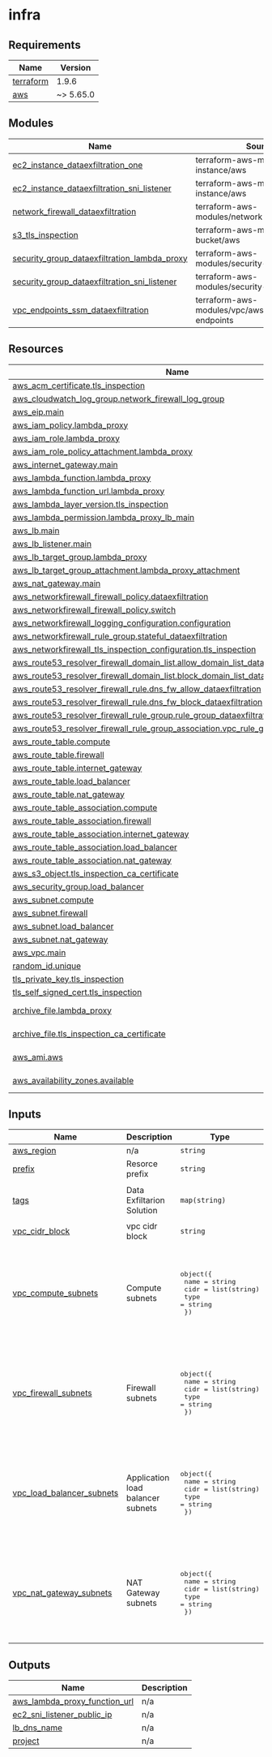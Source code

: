 # infra

<!-- BEGINNING OF PRE-COMMIT-TERRAFORM DOCS HOOK -->
## Requirements

| Name | Version |
|------|---------|
| <a name="requirement_terraform"></a> [terraform](#requirement\_terraform) | 1.9.6 |
| <a name="requirement_aws"></a> [aws](#requirement\_aws) | ~> 5.65.0 |

## Modules

| Name | Source | Version |
|------|--------|---------|
| <a name="module_ec2_instance_dataexfiltration_one"></a> [ec2\_instance\_dataexfiltration\_one](#module\_ec2\_instance\_dataexfiltration\_one) | terraform-aws-modules/ec2-instance/aws | 5.7.0 |
| <a name="module_ec2_instance_dataexfiltration_sni_listener"></a> [ec2\_instance\_dataexfiltration\_sni\_listener](#module\_ec2\_instance\_dataexfiltration\_sni\_listener) | terraform-aws-modules/ec2-instance/aws | 5.7.0 |
| <a name="module_network_firewall_dataexfiltration"></a> [network\_firewall\_dataexfiltration](#module\_network\_firewall\_dataexfiltration) | terraform-aws-modules/network-firewall/aws | 1.0.1 |
| <a name="module_s3_tls_inspection"></a> [s3\_tls\_inspection](#module\_s3\_tls\_inspection) | terraform-aws-modules/s3-bucket/aws | 4.1.1 |
| <a name="module_security_group_dataexfiltration_lambda_proxy"></a> [security\_group\_dataexfiltration\_lambda\_proxy](#module\_security\_group\_dataexfiltration\_lambda\_proxy) | terraform-aws-modules/security-group/aws | n/a |
| <a name="module_security_group_dataexfiltration_sni_listener"></a> [security\_group\_dataexfiltration\_sni\_listener](#module\_security\_group\_dataexfiltration\_sni\_listener) | terraform-aws-modules/security-group/aws | n/a |
| <a name="module_vpc_endpoints_ssm_dataexfiltration"></a> [vpc\_endpoints\_ssm\_dataexfiltration](#module\_vpc\_endpoints\_ssm\_dataexfiltration) | terraform-aws-modules/vpc/aws//modules/vpc-endpoints | 5.13.0 |

## Resources

| Name | Type |
|------|------|
| [aws_acm_certificate.tls_inspection](https://registry.terraform.io/providers/hashicorp/aws/latest/docs/resources/acm_certificate) | resource |
| [aws_cloudwatch_log_group.network_firewall_log_group](https://registry.terraform.io/providers/hashicorp/aws/latest/docs/resources/cloudwatch_log_group) | resource |
| [aws_eip.main](https://registry.terraform.io/providers/hashicorp/aws/latest/docs/resources/eip) | resource |
| [aws_iam_policy.lambda_proxy](https://registry.terraform.io/providers/hashicorp/aws/latest/docs/resources/iam_policy) | resource |
| [aws_iam_role.lambda_proxy](https://registry.terraform.io/providers/hashicorp/aws/latest/docs/resources/iam_role) | resource |
| [aws_iam_role_policy_attachment.lambda_proxy](https://registry.terraform.io/providers/hashicorp/aws/latest/docs/resources/iam_role_policy_attachment) | resource |
| [aws_internet_gateway.main](https://registry.terraform.io/providers/hashicorp/aws/latest/docs/resources/internet_gateway) | resource |
| [aws_lambda_function.lambda_proxy](https://registry.terraform.io/providers/hashicorp/aws/latest/docs/resources/lambda_function) | resource |
| [aws_lambda_function_url.lambda_proxy](https://registry.terraform.io/providers/hashicorp/aws/latest/docs/resources/lambda_function_url) | resource |
| [aws_lambda_layer_version.tls_inspection](https://registry.terraform.io/providers/hashicorp/aws/latest/docs/resources/lambda_layer_version) | resource |
| [aws_lambda_permission.lambda_proxy_lb_main](https://registry.terraform.io/providers/hashicorp/aws/latest/docs/resources/lambda_permission) | resource |
| [aws_lb.main](https://registry.terraform.io/providers/hashicorp/aws/latest/docs/resources/lb) | resource |
| [aws_lb_listener.main](https://registry.terraform.io/providers/hashicorp/aws/latest/docs/resources/lb_listener) | resource |
| [aws_lb_target_group.lambda_proxy](https://registry.terraform.io/providers/hashicorp/aws/latest/docs/resources/lb_target_group) | resource |
| [aws_lb_target_group_attachment.lambda_proxy_attachment](https://registry.terraform.io/providers/hashicorp/aws/latest/docs/resources/lb_target_group_attachment) | resource |
| [aws_nat_gateway.main](https://registry.terraform.io/providers/hashicorp/aws/latest/docs/resources/nat_gateway) | resource |
| [aws_networkfirewall_firewall_policy.dataexfiltration](https://registry.terraform.io/providers/hashicorp/aws/latest/docs/resources/networkfirewall_firewall_policy) | resource |
| [aws_networkfirewall_firewall_policy.switch](https://registry.terraform.io/providers/hashicorp/aws/latest/docs/resources/networkfirewall_firewall_policy) | resource |
| [aws_networkfirewall_logging_configuration.configuration](https://registry.terraform.io/providers/hashicorp/aws/latest/docs/resources/networkfirewall_logging_configuration) | resource |
| [aws_networkfirewall_rule_group.stateful_dataexfiltration](https://registry.terraform.io/providers/hashicorp/aws/latest/docs/resources/networkfirewall_rule_group) | resource |
| [aws_networkfirewall_tls_inspection_configuration.tls_inspection](https://registry.terraform.io/providers/hashicorp/aws/latest/docs/resources/networkfirewall_tls_inspection_configuration) | resource |
| [aws_route53_resolver_firewall_domain_list.allow_domain_list_dataexfiltration](https://registry.terraform.io/providers/hashicorp/aws/latest/docs/resources/route53_resolver_firewall_domain_list) | resource |
| [aws_route53_resolver_firewall_domain_list.block_domain_list_dataexfiltration](https://registry.terraform.io/providers/hashicorp/aws/latest/docs/resources/route53_resolver_firewall_domain_list) | resource |
| [aws_route53_resolver_firewall_rule.dns_fw_allow_dataexfiltration](https://registry.terraform.io/providers/hashicorp/aws/latest/docs/resources/route53_resolver_firewall_rule) | resource |
| [aws_route53_resolver_firewall_rule.dns_fw_block_dataexfiltration](https://registry.terraform.io/providers/hashicorp/aws/latest/docs/resources/route53_resolver_firewall_rule) | resource |
| [aws_route53_resolver_firewall_rule_group.rule_group_dataexfiltration](https://registry.terraform.io/providers/hashicorp/aws/latest/docs/resources/route53_resolver_firewall_rule_group) | resource |
| [aws_route53_resolver_firewall_rule_group_association.vpc_rule_group_dataexfiltration](https://registry.terraform.io/providers/hashicorp/aws/latest/docs/resources/route53_resolver_firewall_rule_group_association) | resource |
| [aws_route_table.compute](https://registry.terraform.io/providers/hashicorp/aws/latest/docs/resources/route_table) | resource |
| [aws_route_table.firewall](https://registry.terraform.io/providers/hashicorp/aws/latest/docs/resources/route_table) | resource |
| [aws_route_table.internet_gateway](https://registry.terraform.io/providers/hashicorp/aws/latest/docs/resources/route_table) | resource |
| [aws_route_table.load_balancer](https://registry.terraform.io/providers/hashicorp/aws/latest/docs/resources/route_table) | resource |
| [aws_route_table.nat_gateway](https://registry.terraform.io/providers/hashicorp/aws/latest/docs/resources/route_table) | resource |
| [aws_route_table_association.compute](https://registry.terraform.io/providers/hashicorp/aws/latest/docs/resources/route_table_association) | resource |
| [aws_route_table_association.firewall](https://registry.terraform.io/providers/hashicorp/aws/latest/docs/resources/route_table_association) | resource |
| [aws_route_table_association.internet_gateway](https://registry.terraform.io/providers/hashicorp/aws/latest/docs/resources/route_table_association) | resource |
| [aws_route_table_association.load_balancer](https://registry.terraform.io/providers/hashicorp/aws/latest/docs/resources/route_table_association) | resource |
| [aws_route_table_association.nat_gateway](https://registry.terraform.io/providers/hashicorp/aws/latest/docs/resources/route_table_association) | resource |
| [aws_s3_object.tls_inspection_ca_certificate](https://registry.terraform.io/providers/hashicorp/aws/latest/docs/resources/s3_object) | resource |
| [aws_security_group.load_balancer](https://registry.terraform.io/providers/hashicorp/aws/latest/docs/resources/security_group) | resource |
| [aws_subnet.compute](https://registry.terraform.io/providers/hashicorp/aws/latest/docs/resources/subnet) | resource |
| [aws_subnet.firewall](https://registry.terraform.io/providers/hashicorp/aws/latest/docs/resources/subnet) | resource |
| [aws_subnet.load_balancer](https://registry.terraform.io/providers/hashicorp/aws/latest/docs/resources/subnet) | resource |
| [aws_subnet.nat_gateway](https://registry.terraform.io/providers/hashicorp/aws/latest/docs/resources/subnet) | resource |
| [aws_vpc.main](https://registry.terraform.io/providers/hashicorp/aws/latest/docs/resources/vpc) | resource |
| [random_id.unique](https://registry.terraform.io/providers/hashicorp/random/latest/docs/resources/id) | resource |
| [tls_private_key.tls_inspection](https://registry.terraform.io/providers/hashicorp/tls/latest/docs/resources/private_key) | resource |
| [tls_self_signed_cert.tls_inspection](https://registry.terraform.io/providers/hashicorp/tls/latest/docs/resources/self_signed_cert) | resource |
| [archive_file.lambda_proxy](https://registry.terraform.io/providers/hashicorp/archive/latest/docs/data-sources/file) | data source |
| [archive_file.tls_inspection_ca_certificate](https://registry.terraform.io/providers/hashicorp/archive/latest/docs/data-sources/file) | data source |
| [aws_ami.aws](https://registry.terraform.io/providers/hashicorp/aws/latest/docs/data-sources/ami) | data source |
| [aws_availability_zones.available](https://registry.terraform.io/providers/hashicorp/aws/latest/docs/data-sources/availability_zones) | data source |

## Inputs

| Name | Description | Type | Default | Required |
|------|-------------|------|---------|:--------:|
| <a name="input_aws_region"></a> [aws\_region](#input\_aws\_region) | n/a | `string` | `"eu-west-3"` | no |
| <a name="input_prefix"></a> [prefix](#input\_prefix) | Resorce prefix | `string` | `"dex"` | no |
| <a name="input_tags"></a> [tags](#input\_tags) | Data Exfiltarion Solution | `map(string)` | <pre>{<br/>  "CreatedBy": "Terraform"<br/>}</pre> | no |
| <a name="input_vpc_cidr_block"></a> [vpc\_cidr\_block](#input\_vpc\_cidr\_block) | vpc cidr block | `string` | `"10.0.0.0/16"` | no |
| <a name="input_vpc_compute_subnets"></a> [vpc\_compute\_subnets](#input\_vpc\_compute\_subnets) | Compute subnets | <pre>object({<br/>    name = string<br/>    cidr = list(string)<br/>    type = string<br/>  })</pre> | <pre>{<br/>  "cidr": [<br/>    "10.0.1.0/24",<br/>    "10.0.2.0/24",<br/>    "10.0.3.0/24"<br/>  ],<br/>  "name": "compute",<br/>  "type": "private"<br/>}</pre> | no |
| <a name="input_vpc_firewall_subnets"></a> [vpc\_firewall\_subnets](#input\_vpc\_firewall\_subnets) | Firewall subnets | <pre>object({<br/>    name = string<br/>    cidr = list(string)<br/>    type = string<br/>  })</pre> | <pre>{<br/>  "cidr": [<br/>    "10.0.104.0/24",<br/>    "10.0.105.0/24",<br/>    "10.0.106.0/24"<br/>  ],<br/>  "name": "fw",<br/>  "type": "public"<br/>}</pre> | no |
| <a name="input_vpc_load_balancer_subnets"></a> [vpc\_load\_balancer\_subnets](#input\_vpc\_load\_balancer\_subnets) | Application load balancer subnets | <pre>object({<br/>    name = string<br/>    cidr = list(string)<br/>    type = string<br/>  })</pre> | <pre>{<br/>  "cidr": [<br/>    "10.0.107.0/24",<br/>    "10.0.108.0/24",<br/>    "10.0.109.0/24"<br/>  ],<br/>  "name": "lb",<br/>  "type": "public"<br/>}</pre> | no |
| <a name="input_vpc_nat_gateway_subnets"></a> [vpc\_nat\_gateway\_subnets](#input\_vpc\_nat\_gateway\_subnets) | NAT Gateway subnets | <pre>object({<br/>    name = string<br/>    cidr = list(string)<br/>    type = string<br/>  })</pre> | <pre>{<br/>  "cidr": [<br/>    "10.0.101.0/24",<br/>    "10.0.102.0/24",<br/>    "10.0.103.0/24"<br/>  ],<br/>  "name": "natgw",<br/>  "type": "public"<br/>}</pre> | no |

## Outputs

| Name | Description |
|------|-------------|
| <a name="output_aws_lambda_proxy_function_url"></a> [aws\_lambda\_proxy\_function\_url](#output\_aws\_lambda\_proxy\_function\_url) | n/a |
| <a name="output_ec2_sni_listener_public_ip"></a> [ec2\_sni\_listener\_public\_ip](#output\_ec2\_sni\_listener\_public\_ip) | n/a |
| <a name="output_lb_dns_name"></a> [lb\_dns\_name](#output\_lb\_dns\_name) | n/a |
| <a name="output_project"></a> [project](#output\_project) | n/a |
<!-- END OF PRE-COMMIT-TERRAFORM DOCS HOOK -->
